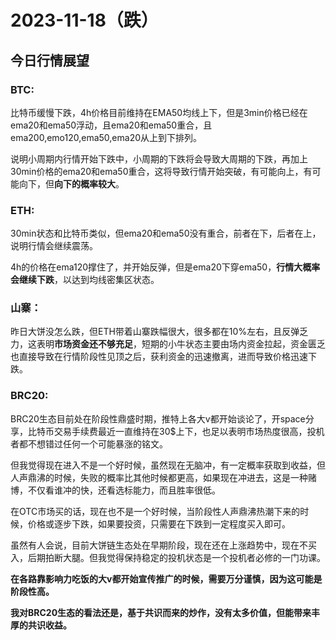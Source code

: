 # 2023-11-18（跌）

## 今日行情展望

### BTC:

比特币缓慢下跌，4h价格目前维持在EMA50均线上下，但是3min价格已经在ema20和ema50浮动，且ema20和ema50重合，且ema200,emo120,ema50,ema20从上到下排列。

说明小周期内行情开始下跌中，小周期的下跌将会导致大周期的下跌，再加上30min价格的ema20和ema50重合，这将导致行情开始突破，有可能向上，有可能向下，但**向下的概率较大**。



### ETH:

30min状态和比特币类似，但ema20和ema50没有重合，前者在下，后者在上，说明行情会继续震荡。

4h的价格在ema120撑住了，并开始反弹，但是ema20下穿ema50，**行情大概率会继续下跌**，以达到均线密集区状态。



### 山寨：

昨日大饼没怎么跌，但ETH带着山寨跌幅很大，很多都在10%左右，且反弹乏力，这表明**市场资金还不够充足**，短期的小牛状态主要由场内资金拉起，资金匮乏也直接导致在行情阶段性见顶之后，获利资金的迅速撤离，进而导致价格迅速下跌。



### BRC20:

BRC20生态目前处在阶段性鼎盛时期，推特上各大v都开始谈论了，开space分享，比特币交易手续费最近一直维持在30$上下，也足以表明市场热度很高，投机者都不想错过任何一个可能暴涨的铭文。

但我觉得现在进入不是一个好时候，虽然现在无脑冲，有一定概率获取到收益，但人声鼎沸的时候，失败的概率比其他时候都更高，如果现在冲进去，这是一种赌博，不仅看谁冲的快，还看选标能力，而且胜率很低。

在OTC市场买的话，现在也不是一个好时候，当阶段性人声鼎沸热潮下来的时候，价格或逐步下跌，如果要投资，只需要在下跌到一定程度买入即可。

虽然有人会说，目前大饼链生态处在早期阶段，现在还在上涨趋势中，现在不买入，后期拍断大腿。但我觉得保持稳定的投机状态是一个投机者必修的一门功课。

**在各路靠影响力吃饭的大v都开始宣传推广的时候，需要万分谨慎，因为这可能是阶段性高。**

**我对BRC20生态的看法还是，基于共识而来的炒作，没有太多价值，但能带来丰厚的共识收益。**
